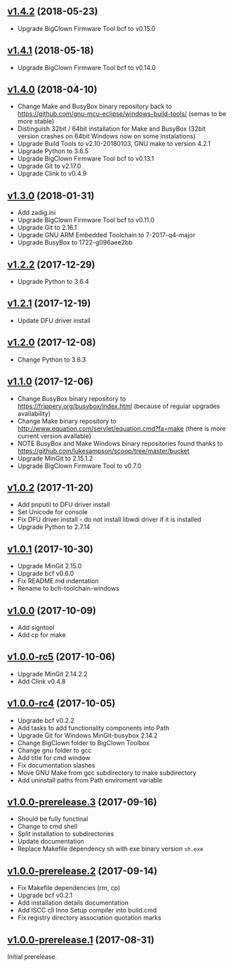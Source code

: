## [v1.4.2](https://github.com/bigclownlabs/bch-toolchain-windows/releases/tag/v1.4.2) (2018-05-23)

* Upgrade BigClown Firmware Tool bcf to v0.15.0

## [v1.4.1](https://github.com/bigclownlabs/bch-toolchain-windows/releases/tag/v1.4.1) (2018-05-18)

* Upgrade BigClown Firmware Tool bcf to v0.14.0

## [v1.4.0](https://github.com/bigclownlabs/bch-toolchain-windows/releases/tag/v1.4.0) (2018-04-10)

* Change Make and BusyBox binary repository back to https://github.com/gnu-mcu-eclipse/windows-build-tools/ (semas to be more stable)
* Distinguish 32bit / 64bit installation for Make and BusyBox (32bit version crashes on 64bit Windows now on some instalations)
* Upgrade Build Tools to v2.10-20180103, GNU make to version 4.2.1
* Upgrade Python to 3.6.5
* Upgrade BigClown Firmware Tool bcf to v0.13.1
* Upgrade Git to v2.17.0
* Upgrade Clink to v0.4.9

## [v1.3.0](https://github.com/bigclownlabs/bch-toolchain-windows/releases/tag/v1.3.0) (2018-01-31)

* Add zadig.ini
* Upgrade BigClown Firmware Tool bcf to v0.11.0
* Upgrade Git to 2.16.1
* Upgrade GNU ARM Embedded Toolchain to 7-2017-q4-major
* Upgrade BusyBox to 1722-g096aee2bb

## [v1.2.2](https://github.com/bigclownlabs/bch-toolchain-windows/releases/tag/v1.2.2) (2017-12-29)

* Upgrade Python to 3.6.4

## [v1.2.1](https://github.com/bigclownlabs/bch-toolchain-windows/releases/tag/v1.2.1) (2017-12-19)

* Update DFU driver install

## [v1.2.0](https://github.com/bigclownlabs/bch-toolchain-windows/releases/tag/v1.2.0) (2017-12-08)

* Change Python to 3.6.3

## [v1.1.0](https://github.com/bigclownlabs/bch-toolchain-windows/releases/tag/v1.1.0) (2017-12-06)

* Change BusyBox binary repository to https://frippery.org/busybox/index.html (because of regular upgrades availability)
* Change Make binary repository to http://www.equation.com/servlet/equation.cmd?fa=make (there is more current version available)
* NOTE BusyBox and Make Windows binary repositories found thanks to https://github.com/lukesampson/scoop/tree/master/bucket
* Upgrade MinGit to 2.15.1.2
* Upgrade BigClown Firmware Tool to v0.7.0

## [v1.0.2](https://github.com/bigclownlabs/bch-toolchain-windows/releases/tag/v1.0.2) (2017-11-20)

* Add pnputil to DFU driver install 
* Set Unicode for console
* Fix DFU driver install - do not install libwdi driver if it is installed
* Upgrade Python to 2.7.14

## [v1.0.1](https://github.com/bigclownlabs/bch-toolchain-windows/releases/tag/v1.0.1) (2017-10-30)

* Upgrade MinGit 2.15.0
* Upgrade bcf v0.6.0
* Fix README.md indentation
* Rename to bch-toolchain-windows

## [v1.0.0](https://github.com/bigclownlabs/bch-toolchain-windows/releases/tag/v1.0.0) (2017-10-09)

* Add signtool
* Add cp for make

## [v1.0.0-rc5](https://github.com/bigclownlabs/bch-toolchain-windows/releases/tag/v1.0.0-rc5) (2017-10-06)

* Upgrade MinGit 2.14.2.2
* Add Clink v0.4.8

## [v1.0.0-rc4](https://github.com/bigclownlabs/bch-toolchain-windows/releases/tag/v1.0.0-rc4) (2017-10-05)

* Upgrade bcf v0.2.2
* Add tasks to add functionality components into Path
* Upgrade Git for Windows MinGit-busybox 2.14.2
* Change BigClown folder to BigClown Toolbox
* Change gnu folder to gcc
* Add title for cmd window
* Fix documentation slashes
* Move GNU Make from gcc subdirectory to make subdirectory
* Add uninstall paths from Path enviroment variable

## [v1.0.0-prerelease.3](https://github.com/bigclownlabs/bch-toolchain-windows/releases/tag/v1.0.0-prerelease.3) (2017-09-16)

* Should be fully functinal
* Change to cmd shell
* Split installation to subdirectories
* Update documentation
* Replace Makefile dependency sh with exe binary version `sh.exe`

## [v1.0.0-prerelease.2](https://github.com/bigclownlabs/bch-toolchain-windows/releases/tag/v1.0.0-prerelease.2) (2017-09-14)

* Fix Makefile dependencies (rm, cp)
* Upgrade bcf v0.2.1
* Add installation details documentation
* Add ISCC cli Inno Setup compiler into build.cmd
* Fix registry directory association quotation marks

## [v1.0.0-prerelease.1](https://github.com/bigclownlabs/bch-toolchain-windows/releases/tag/v1.0.0-prerelease.1) (2017-08-31)

Initial prerelease.